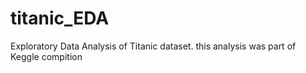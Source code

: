 # titanic_EDA
Exploratory Data Analysis of Titanic dataset. 
this analysis was part of Keggle compition
